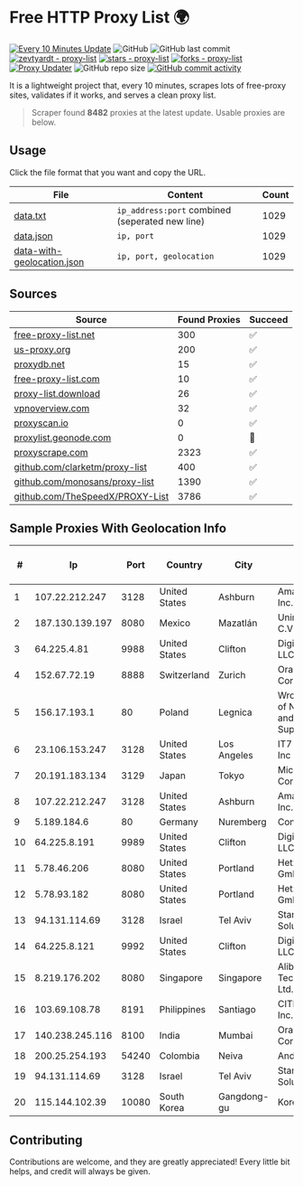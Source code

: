
# Free HTTP Proxy List 🌍

[![Every 10 Minutes Update](https://github.com/mertguvencli/http-proxy-list/actions/workflows/main.yml/badge.svg?branch=main)](https://github.com/mertguvencli/http-proxy-list/actions/workflows/main.yml)
![GitHub](https://img.shields.io/github/license/mertguvencli/http-proxy-list)
![GitHub last commit](https://img.shields.io/github/last-commit/mertguvencli/http-proxy-list)
[![zevtyardt - proxy-list](https://img.shields.io/static/v1?label=zevtyardt&message=proxy-list&color=blue&logo=github)](https://github.com/zevtyardt/proxy-list "Go to GitHub repo")
[![stars - proxy-list](https://img.shields.io/github/stars/zevtyardt/proxy-list?style=social)](https://github.com/zevtyardt/proxy-list)
[![forks - proxy-list](https://img.shields.io/github/forks/zevtyardt/proxy-list?style=social)](https://github.com/zevtyardt/proxy-list)
[![Proxy Updater](https://github.com/zevtyardt/proxy-list/workflows/Proxy%20Updater/badge.svg)](https://github.com/zevtyardt/proxy-list/actions?query=workflow:"Proxy+Updater")
![GitHub repo size](https://img.shields.io/github/repo-size/zevtyardt/proxy-list)
[![GitHub commit activity](https://img.shields.io/github/commit-activity/m/zevtyardt/proxy-list?logo=commits)](https://github.com/zevtyardt/proxy-list/commits/main)

It is a lightweight project that, every 10 minutes, scrapes lots of free-proxy sites, validates if it works, and serves a clean proxy list.

> Scraper found **8482** proxies at the latest update. Usable proxies are below.

## Usage

Click the file format that you want and copy the URL.

|File|Content|Count|
|----|-------|-----|
|[data.txt](https://raw.githubusercontent.com/mertguvencli/http-proxy-list/main/proxy-list/data.txt)|`ip_address:port` combined (seperated new line)|1029|
|[data.json](https://raw.githubusercontent.com/mertguvencli/http-proxy-list/main/proxy-list/data.json)|`ip, port`|1029|
|[data-with-geolocation.json](https://raw.githubusercontent.com/mertguvencli/http-proxy-list/main/proxy-list/data-with-geolocation.json)|`ip, port, geolocation`|1029|

## Sources

|Source|Found Proxies|Succeed|
|------|-------------|-------|
|[free-proxy-list.net](https://free-proxy-list.net)|300|✅|
|[us-proxy.org](https://www.us-proxy.org)|200|✅|
|[proxydb.net](http://proxydb.net)|15|✅|
|[free-proxy-list.com](https://free-proxy-list.com/?page=&port=&type%5B%5D=http&type%5B%5D=https&up_time=0&search=Search)|10|✅|
|[proxy-list.download](https://www.proxy-list.download/HTTP)|26|✅|
|[vpnoverview.com](https://vpnoverview.com/privacy/anonymous-browsing/free-proxy-servers)|32|✅|
|[proxyscan.io](https://www.proxyscan.io)|0|✅|
|[proxylist.geonode.com](https://proxylist.geonode.com/api/proxy-list?limit=300&page=1&sort_by=lastChecked&sort_type=desc&protocols=http,https)|0|🚫|
|[proxyscrape.com](https://api.proxyscrape.com/v2/?request=displayproxies&protocol=http&timeout=10000&country=all&ssl=all&anonymity=all)|2323|✅|
|[github.com/clarketm/proxy-list](https://raw.githubusercontent.com/clarketm/proxy-list/master/proxy-list-raw.txt)|400|✅|
|[github.com/monosans/proxy-list](https://raw.githubusercontent.com/monosans/proxy-list/main/proxies/http.txt)|1390|✅|
|[github.com/TheSpeedX/PROXY-List](https://raw.githubusercontent.com/TheSpeedX/PROXY-List/master/http.txt)|3786|✅|


## Sample Proxies With Geolocation Info

|#|Ip|Port|Country|City|Internet Service Provider|
|-|--|----|-------|----|-------------------------|
|1|107.22.212.247|3128|United States|Ashburn|Amazon.com, Inc.|
|2|187.130.139.197|8080|Mexico|Mazatlán|Uninet S.A. de C.V.|
|3|64.225.4.81|9988|United States|Clifton|DigitalOcean, LLC|
|4|152.67.72.19|8888|Switzerland|Zurich|Oracle Corporation|
|5|156.17.193.1|80|Poland|Legnica|Wroclaw Centre of Networking and Supercomputing|
|6|23.106.153.247|3128|United States|Los Angeles|IT7 Networks Inc|
|7|20.191.183.134|3129|Japan|Tokyo|Microsoft Corporation|
|8|107.22.212.247|3128|United States|Ashburn|Amazon.com, Inc.|
|9|5.189.184.6|80|Germany|Nuremberg|Contabo GmbH|
|10|64.225.8.191|9989|United States|Clifton|DigitalOcean, LLC|
|11|5.78.46.206|8080|United States|Portland|Hetzner Online GmbH|
|12|5.78.93.182|8080|United States|Portland|Hetzner Online GmbH|
|13|94.131.114.69|3128|Israel|Tel Aviv|Stark Industries Solutions LTD|
|14|64.225.8.121|9992|United States|Clifton|DigitalOcean, LLC|
|15|8.219.176.202|8080|Singapore|Singapore|Alibaba (US) Technology Co., Ltd.|
|16|103.69.108.78|8191|Philippines|Santiago|CITI Cableworld Inc.|
|17|140.238.245.116|8100|India|Mumbai|Oracle Corporation|
|18|200.25.254.193|54240|Colombia|Neiva|Andinet ON Line|
|19|94.131.114.69|3128|Israel|Tel Aviv|Stark Industries Solutions LTD|
|20|115.144.102.39|10080|South Korea|Gangdong-gu|Korea Telecom|



## Contributing

Contributions are welcome, and they are greatly appreciated! Every
little bit helps, and credit will always be given.

